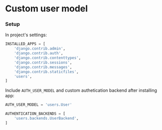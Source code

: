 # Custom user model

### Setup

In project's settings:

```python
INSTALLED_APPS = [
    'django.contrib.admin',
    'django.contrib.auth',
    'django.contrib.contenttypes',
    'django.contrib.sessions',
    'django.contrib.messages',
    'django.contrib.staticfiles',
    'users',
]
```

Include `AUTH_USER_MODEL` and custom authetication backend after installing app:

```python
AUTH_USER_MODEL = 'users.User'

AUTHENTICATION_BACKENDS = [
    'users.backends.UserBackend',
]

```